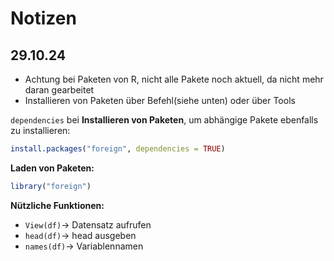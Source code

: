 # Notizen

## 29.10.24
- Achtung bei Paketen von R, nicht alle Pakete noch aktuell, da nicht mehr daran gearbeitet
- Installieren von Paketen über Befehl(siehe unten) oder über Tools

`dependencies` bei **Installieren von Paketen**, um abhängige Pakete ebenfalls zu installieren:
```r
install.packages("foreign", dependencies = TRUE)
```

**Laden von Paketen:** 
```r
library("foreign")
```

**Nützliche Funktionen:**
- `View(df)`-> Datensatz aufrufen
- `head(df)`-> head ausgeben
- `names(df)`-> Variablennamen

